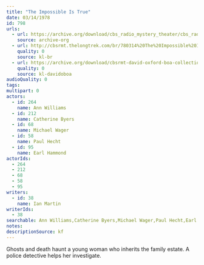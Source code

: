 ```yaml
---
title: "The Impossible Is True"
date: 03/14/1978
id: 798
urls: 
  - url: https://archive.org/download/cbs_radio_mystery_theater/cbs_radio_mystery_theater-0751-0800.zip/cbs_radio_mystery_theater-0751-0800%2Fcbsrmt_0798_the_impossible_is_true.mp3
    source: archive-org
  - url: http://cbsrmt.thelongtrek.com/br/780314%20The%20Impossible%20Is%20True-WBBM.mp3
    quality: 0
    source: kl-br
  - url: https://archive.org/download/cbsrmt-david-oxford-boa-collection/CBSRMT-780314-0798-The-Impossible-Is-True-(32-22)-[2007]-{BoA}.mp3
    quality: 0
    source: kl-davidoboa
audioQuality: 0
tags: 
multipart: 0
actors:  
  - id: 264
    name: Ann Williams  
  - id: 212
    name: Catherine Byers  
  - id: 68
    name: Michael Wager  
  - id: 58
    name: Paul Hecht  
  - id: 95
    name: Earl Hammond
actorIds:  
  - 264  
  - 212  
  - 68  
  - 58  
  - 95
writers:  
  - id: 38
    name: Ian Martin
writerIds:  
  - 38
searchable: Ann Williams,Catherine Byers,Michael Wager,Paul Hecht,Earl Hammond Ian Martin
notes: 
descriptionSource: kf
---
```

Ghosts and death haunt a young woman who inherits the family estate. A police detective helps her investigate.